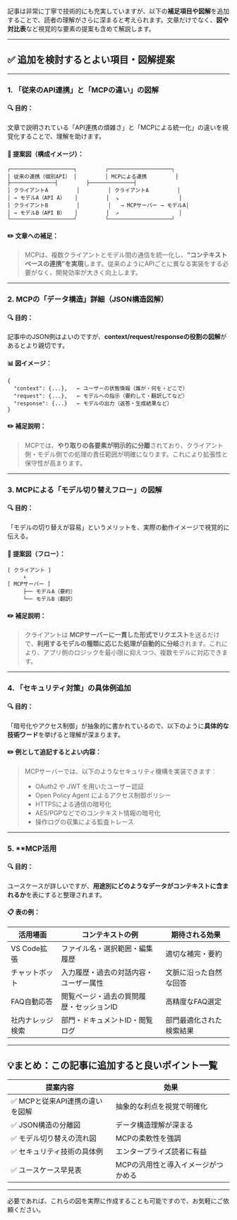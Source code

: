 記事は非常に丁寧で技術的にも充実していますが、以下の**補足項目や図解**を追加することで、読者の理解がさらに深まると考えられます。文章だけでなく、**図や対比表**など視覚的な要素の提案も含めて解説します。

---

## ✅ 追加を検討するとよい項目・図解提案

---

### 1. **「従来のAPI連携」と「MCPの違い」の図解**

#### 🔍 目的：

文章で説明されている「API連携の煩雑さ」と「MCPによる統一化」の違いを視覚化することで、理解を助けます。

#### 🧩 提案図（構成イメージ）：

```
┌────────────────────┐         ┌────────────────────┐
│ 従来の連携（個別API） │         │ MCPによる連携         │
├──────────────┤         ├──────────────┤
│ クライアントA         │         │ クライアントA         │
│ → モデルA（API A）   │         │  ↘                   │
│ クライアントB         │         │   → MCPサーバー → モデルA│
│ → モデルB（API B）   │         │  ↗                   │
└────────────────────┘         └────────────────────┘
```

#### ✏️ 文章への補足：

> MCPは、複数クライアントとモデル間の通信を統一化し、**“コンテキストベースの連携”を実現**します。従来のようにAPIごとに異なる実装をする必要がなく、開発効率が大きく向上します。

---

### 2. **MCPの「データ構造」詳細（JSON構造図解）**

#### 🔍 目的：

記事中のJSON例はよいのですが、**context/request/responseの役割の図解**があるとより親切です。

#### 📊 図イメージ：

```
{
  "context": {...},   ← ユーザーの状態情報（誰が・何を・どこで）
  "request": {...},   ← モデルへの指示（要約して・翻訳してなど）
  "response": {...}   ← モデルの出力（返答・生成結果など）
}
```

#### ✏️ 補足説明：

> MCPでは、**やり取りの各要素が明示的に分離**されており、クライアント側・モデル側での処理の責任範囲が明確になります。これにより拡張性と保守性が高まります。

---

### 3. **MCPによる「モデル切り替えフロー」の図解**

#### 🔍 目的：

「モデルの切り替えが容易」というメリットを、実際の動作イメージで視覚的に伝える。

#### 🧩 提案図（フロー）：

```
[ クライアント ]
     ↓
[ MCPサーバー ]
     ├── モデルA（要約）
     └── モデルB（翻訳）
```

#### ✏️ 補足説明：

> クライアントは **MCPサーバーに一貫した形式でリクエスト**を送るだけで、**利用するモデルの種類に応じた処理が自動的に分岐**されます。これにより、アプリ側のロジックを最小限に抑えつつ、複数モデルに対応できます。

---

### 4. **「セキュリティ対策」の具体例追加**

#### 🔍 目的：

「暗号化やアクセス制御」が抽象的に書かれているので、以下のように**具体的な技術ワード**を挙げると理解が深まります。

#### ✏️ 例として追記するとよい内容：

> MCPサーバーでは、以下のようなセキュリティ機構を実装できます：
>
> * OAuth2 や JWT を用いたユーザー認証
> * Open Policy Agent によるアクセス制御ポリシー
> * HTTPSによる通信の暗号化
> * AES/PGPなどでのコンテキスト情報の暗号化
> * 操作ログの収集による監査トレース

---

### 5. **MCP活用
#### 🔍 目的：

ユースケースが詳しいですが、**用途別にどのようなデータがコンテキストに含まれるか**を表にすると整理されます。

#### 📋 表の例：

| 活用場面      | コンテキストの例              | 期待される効果      |
| --------- | --------------------- | ------------ |
| VS Code拡張 | ファイル名・選択範囲・編集履歴       | 適切な補完・要約     |
| チャットボット   | 入力履歴・過去の対話内容・ユーザー属性   | 文脈に沿った自然な回答  |
| FAQ自動応答   | 閲覧ページ・過去の質問履歴・セッションID | 高精度なFAQ選定    |
| 社内ナレッジ検索  | 部門・ドキュメントID・閲覧ログ      | 部門最適化された検索結果 |

---

## 💡まとめ：この記事に追加すると良いポイント一覧

| 提案内容                | 効果                  |
| ------------------- | ------------------- |
| ✅ MCPと従来API連携の違いを図解 | 抽象的な利点を視覚で明確化       |
| ✅ JSON構造の分離図        | データ構造理解が深まる         |
| ✅ モデル切り替えの流れ図       | MCPの柔軟性を強調          |
| ✅ セキュリティ技術の具体例      | エンタープライズ読者に有益       |
| ✅ ユースケース早見表         | MCPの汎用性と導入イメージがつかめる |

---

必要であれば、これらの図を実際に作成することも可能ですので、お気軽にご依頼ください。
